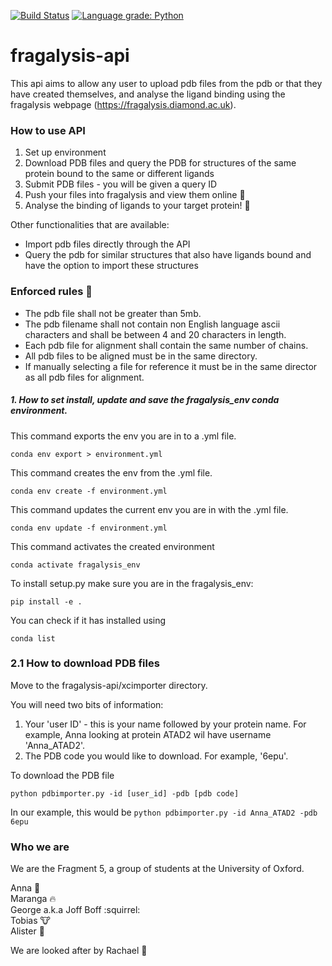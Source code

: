 [![Build Status](https://travis-ci.org/xchem/fragalysis-api.svg?branch=master)](https://travis-ci.org/xchem/fragalysis-api)
[![Language grade: Python](https://img.shields.io/lgtm/grade/python/g/xchem/fragalysis-api.svg?logo=lgtm&logoWidth=18)](https://lgtm.com/projects/g/xchem/fragalysis-api/context:python)

# fragalysis-api

This api aims to allow any user to upload pdb files from the pdb or that they have created themselves, and analyse the ligand binding using the fragalysis webpage (https://fragalysis.diamond.ac.uk).

### How to use API

1. Set up environment
2. Download PDB files and query the PDB for structures of the same protein bound to the same or different ligands
3. Submit PDB files - you will be given a query ID 
4. Push your files into fragalysis and view them online :construction:
5. Analyse the binding of ligands to your target protein! :construction:

Other functionalities that are available:
- Import pdb files directly through the API
- Query the pdb for similar structures that also have ligands bound and have the option to import these structures


### Enforced rules :scroll:

* The pdb file shall not be greater than 5mb.
* The pdb filename shall not contain non English language ascii characters and shall be between 4 and 20 characters in length.
* Each pdb file for alignment shall contain the same number of chains.
* All pdb files to be aligned must be in the same directory.
* If manually selecting a file for reference it must be in the same director as all pdb files for alignment. 


##### 1. How to set install, update and save the fragalysis_env conda environment.

This command exports the env you are in to a .yml file.
```
conda env export > environment.yml
```
This command creates the env from the .yml file.
```
conda env create -f environment.yml
```
This command updates the current env you are in with the .yml file.
```
conda env update -f environment.yml
```
This command activates the created environment 
```
conda activate fragalysis_env
```
To install setup.py make sure you  are in the fragalysis_env: 
```
pip install -e .
```
You can check if it has installed using
```
conda list
```

### 2.1 How to download PDB files

Move to the fragalysis-api/xcimporter directory. 

You will need two bits of information:
1. Your 'user ID' - this is your name followed by your protein name. For example, Anna looking at protein ATAD2 wil have username 'Anna_ATAD2'.
2. The PDB code you would like to download. For example, '6epu'.

To download the PDB file 
```
python pdbimporter.py -id [user_id] -pdb [pdb code]
```
In our example, this would be 
```python pdbimporter.py -id Anna_ATAD2 -pdb 6epu```



### Who we are

We are the Fragment 5, a group of students at the University of Oxford.

Anna :whale:   
Maranga :fire:  
George a.k.a Joff Boff :squirrel:  
Tobias :cow:  
Alister :panda_face:  

We are looked after by Rachael :crown:

